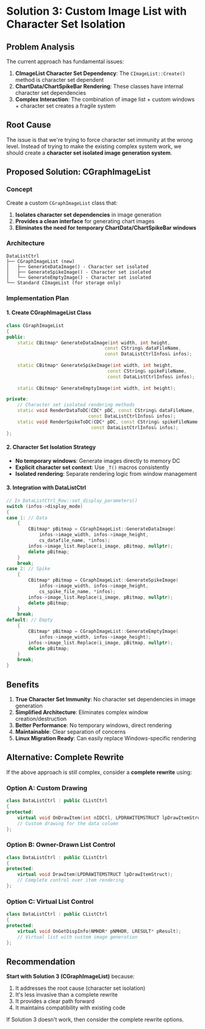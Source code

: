 # Solution 3: Custom Image List with Character Set Isolation

## Problem Analysis

The current approach has fundamental issues:

1. **CImageList Character Set Dependency**: The `CImageList::Create()` method is character set dependent
2. **ChartData/ChartSpikeBar Rendering**: These classes have internal character set dependencies
3. **Complex Interaction**: The combination of image list + custom windows + character set creates a fragile system

## Root Cause

The issue is that we're trying to force character set immunity at the wrong level. Instead of trying to make the existing complex system work, we should create a **character set isolated image generation system**.

## Proposed Solution: CGraphImageList

### Concept
Create a custom `CGraphImageList` class that:
1. **Isolates character set dependencies** in image generation
2. **Provides a clean interface** for generating chart images
3. **Eliminates the need for temporary ChartData/ChartSpikeBar windows**

### Architecture

```
DataListCtrl
├── CGraphImageList (new)
│   ├── GenerateDataImage() - Character set isolated
│   ├── GenerateSpikeImage() - Character set isolated
│   └── GenerateEmptyImage() - Character set isolated
└── Standard CImageList (for storage only)
```

### Implementation Plan

#### 1. Create CGraphImageList Class
```cpp
class CGraphImageList
{
public:
    static CBitmap* GenerateDataImage(int width, int height, 
                                    const CString& dataFileName, 
                                    const DataListCtrlInfos& infos);
    
    static CBitmap* GenerateSpikeImage(int width, int height,
                                     const CString& spikeFileName,
                                     const DataListCtrlInfos& infos);
    
    static CBitmap* GenerateEmptyImage(int width, int height);

private:
    // Character set isolated rendering methods
    static void RenderDataToDC(CDC* pDC, const CString& dataFileName, 
                              const DataListCtrlInfos& infos);
    static void RenderSpikeToDC(CDC* pDC, const CString& spikeFileName,
                               const DataListCtrlInfos& infos);
};
```

#### 2. Character Set Isolation Strategy
- **No temporary windows**: Generate images directly to memory DC
- **Explicit character set context**: Use `_T()` macros consistently
- **Isolated rendering**: Separate rendering logic from window management

#### 3. Integration with DataListCtrl
```cpp
// In DataListCtrl_Row::set_display_parameters()
switch (infos->display_mode)
{
case 1: // Data
    {
        CBitmap* pBitmap = CGraphImageList::GenerateDataImage(
            infos->image_width, infos->image_height,
            cs_datafile_name, *infos);
        infos->image_list.Replace(i_image, pBitmap, nullptr);
        delete pBitmap;
    }
    break;
case 2: // Spike
    {
        CBitmap* pBitmap = CGraphImageList::GenerateSpikeImage(
            infos->image_width, infos->image_height,
            cs_spike_file_name, *infos);
        infos->image_list.Replace(i_image, pBitmap, nullptr);
        delete pBitmap;
    }
    break;
default: // Empty
    {
        CBitmap* pBitmap = CGraphImageList::GenerateEmptyImage(
            infos->image_width, infos->image_height);
        infos->image_list.Replace(i_image, pBitmap, nullptr);
        delete pBitmap;
    }
    break;
}
```

## Benefits

1. **True Character Set Immunity**: No character set dependencies in image generation
2. **Simplified Architecture**: Eliminates complex window creation/destruction
3. **Better Performance**: No temporary windows, direct rendering
4. **Maintainable**: Clear separation of concerns
5. **Linux Migration Ready**: Can easily replace Windows-specific rendering

## Alternative: Complete Rewrite

If the above approach is still complex, consider a **complete rewrite** using:

### Option A: Custom Drawing
```cpp
class DataListCtrl : public CListCtrl
{
protected:
    virtual void OnDrawItem(int nIDCtl, LPDRAWITEMSTRUCT lpDrawItemStruct);
    // Custom drawing for the data column
};
```

### Option B: Owner-Drawn List Control
```cpp
class DataListCtrl : public CListCtrl
{
protected:
    virtual void DrawItem(LPDRAWITEMSTRUCT lpDrawItemStruct);
    // Complete control over item rendering
};
```

### Option C: Virtual List Control
```cpp
class DataListCtrl : public CListCtrl
{
protected:
    virtual void OnGetDispInfo(NMHDR* pNMHDR, LRESULT* pResult);
    // Virtual list with custom image generation
};
```

## Recommendation

**Start with Solution 3 (CGraphImageList)** because:
1. It addresses the root cause (character set isolation)
2. It's less invasive than a complete rewrite
3. It provides a clear path forward
4. It maintains compatibility with existing code

If Solution 3 doesn't work, then consider the complete rewrite options.

